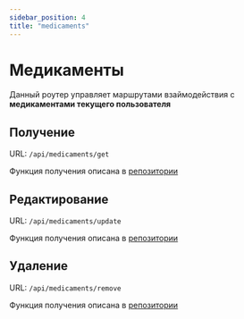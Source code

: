 ```yaml
---
sidebar_position: 4
title: "medicaments"
---
```


# Медикаменты

Данный роутер управляет маршрутами взаймодействия с **медикаментами текущего пользователя**

## Получение

URL: `/api/medicaments/get`

Функция получения описана в [репозитории](http://localhost:3002/docs/documentation/server/routes/user/repository#get)

## Редактирование

URL: `/api/medicaments/update`

Функция получения описана в [репозитории](http://localhost:3002/docs/documentation/server/routes/user/repository#update)

## Удаление

URL: `/api/medicaments/remove`

Функция получения описана в [репозитории](http://localhost:3002/docs/documentation/server/routes/user/repository#remove)
